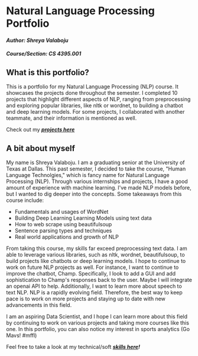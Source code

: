 # **Natural Language Processing Portfolio**

#### *Author: Shreya Valaboju*
#### *Course/Section: CS 4395.001*


## **What is this portfolio?**
This is a portfolio for my Natural Language Processing (NLP) course. It showcases the projects done throughout the semester. I completed 10 projects that highlight different aspects of NLP, ranging from preprocessing and exploring popular libraries, like nltk or wordnet, to building a chatbot and deep learning models. For some projects, I collaborated with another teammate, and their information is mentioned as well. 

Check out my ***[projects here](Project_Index.md)***

## **A bit about myself**
My name is Shreya Valaboju. I am a graduating senior at the University of Texas at Dallas. This past semester, I decided to take the course, "Human Language Technolgies," which is fancy name for Natural Language Processing (NLP). Through various internships and projects, I have a good amount of experience with machine learning. I've made NLP models before, but I wanted to dig deeper into the concepts. Some takeaways from this course include:

* Fundamentals and usages of WordNet
* Building Deep Learning Learning Models using text data
* How to web scrape using beautifulsoup
* Sentence parsing types and techniques
* Real world applications and growth of NLP
  
From taking this course, my skills far exceed preprocessing text data. I am able to leverage various libraries, such as nltk, wordnet, beautifulsoup, to build projects like chatbots or deep learning models. I hope to continue to work on future NLP projects as well. For instance, I want to continue to improve the chatbot, Champ. Specifically, I look to add a GUI and add sophistication to Champ's responses back to the user. Maybe I will integrate an openai API to help. Additionally, I want to learn more about speech to text NLP. NLP is a rapidly evolving field. Therefore, the best way to keep pace is to work on more projects and staying up to date with new advancements in this field. 

I am an aspiring Data Scientist, and I hope I can learn more about this field by continuing to work on various projects and taking more courses like this one. In this portfolio, you can also notice my interest in sports analytics (Go Mavs! #mffl) 


Feel free to take a look at my technical/soft ***[skills here](Skills.md)!***
